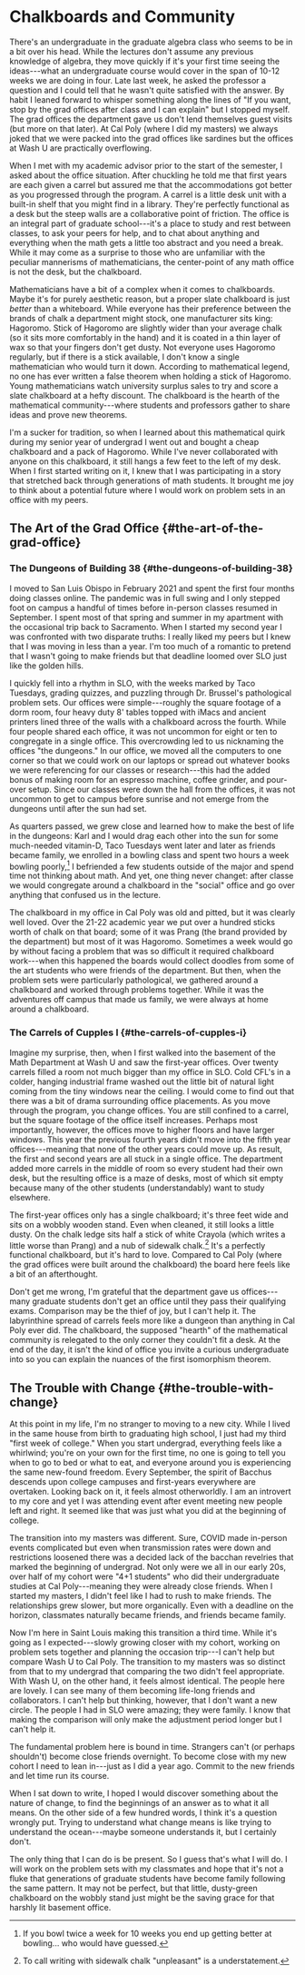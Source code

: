 # Chalkboards and Community


There's an undergraduate in the graduate algebra class who seems to be in a bit
over his head. While the lectures don't assume any previous knowledge of algebra,
they move quickly if it's your first time seeing the ideas---what an
undergraduate course would cover in the span of 10-12 weeks we are doing in
four. Late last week, he asked the professor a question and I could tell that he
wasn't quite satisfied with the answer. By habit I leaned forward to whisper
something along the lines of "If you want, stop by the grad offices after class
and I can explain" but I stopped myself.  The grad offices the department gave
us don't lend themselves guest visits (but more on that later).  At Cal
Poly (where I did my masters) we always joked that we were packed into the grad
offices like sardines but the offices at Wash U are practically overflowing.

When I met with my academic advisor prior to the start of the
semester, I asked about the office situation. After chuckling he told
me that first years are each given a carrel but assured me that the accommodations
got better as you progressed through the program. A carrel is a little desk unit
with a built-in shelf that you might find in a library.
They're perfectly functional as a desk but the steep walls are a collaborative
point of friction.  The office is an integral part of graduate school---it's a
place to study and rest between classes, to ask your peers for help, and to chat
about anything and everything when the math gets a little too abstract and you
need a break.
While it may come as a surprise to those who are unfamiliar with the peculiar
mannerisms of mathematicians, the center-point of any math office is not the
desk, but the chalkboard.

Mathematicians have a bit of a complex when it comes to chalkboards. Maybe it's for
purely aesthetic reason, but a proper slate chalkboard is just _better_ than a
whiteboard. While everyone has their preference between the brands of
chalk a department might stock, one manufacturer sits king: Hagoromo. Stick of Hagoromo
are slightly wider than your average chalk (so it sits more comfortably in the
hand) and it is coated in a thin layer of wax so that your fingers don't get
dusty. Not everyone uses Hagoromo regularly, but if there is a stick available,
I don't know a single mathematician who would turn it down.  According to
mathematical legend, no one has ever written a false theorem when holding a
stick of Hagoromo. Young mathematicians watch university surplus sales to try
and score a slate chalkboard at a hefty discount. The chalkboard is the
hearth of the mathematical community---where students and professors gather to
share ideas and prove new theorems.

I'm a sucker for tradition, so when I learned about this mathematical quirk
during my senior year of undergrad I went out and bought a cheap chalkboard and
a pack of Hagoromo. While I've never collaborated with anyone on this
chalkboard, it still hangs a few feet to the left of my desk. When I first
started writing on it, I knew that I was participating in a story that stretched
back through generations of math students. It brought me joy to think about a
potential future where I would work on problem sets in an office with my peers.


## The Art of the Grad Office {#the-art-of-the-grad-office}


### The Dungeons of Building 38 {#the-dungeons-of-building-38}

I moved to San Luis Obispo in February 2021 and spent the first four months doing
classes online. The pandemic was in full swing and
I only stepped foot on campus a handful of times before in-person classes
resumed in September. I spent most of that spring and summer in my apartment
with the occasional trip back to Sacramento. When I started my second year I was
confronted with two disparate truths: I really liked my peers but I knew that
I was moving in less than a year. I'm too much of a romantic to pretend that I
wasn't going to make friends but that deadline loomed over SLO just like the
golden hills.

I quickly fell into a rhythm in SLO, with the weeks marked by Taco Tuesdays,
grading quizzes, and puzzling through Dr. Brussel's pathological problem sets.
Our offices were simple---roughly the square footage of a dorm room, four heavy
duty 8' tables topped with iMacs and ancient printers lined three of the walls
with a chalkboard across the fourth. While four people shared each
office, it was not uncommon for eight or ten to congregate in a single
office. This overcrowding led to us nicknaming the offices "the dungeons."
In our office, we moved all the computers to one
corner so that we could work on our laptops or spread out whatever books we
were referencing for our classes or research---this had the added bonus of
making room for an espresso machine, coffee grinder, and pour-over setup. Since
our classes were down the hall from the offices, it was not uncommon to get to
campus before sunrise and not emerge from the dungeons until after the sun had
set.

As quarters passed, we grew close and learned how to make the best of life in
the dungeons: Karl and I would drag each other into the sun for some much-needed
vitamin-D, Taco Tuesdays went later and later as friends became family, we
enrolled in a bowling class and spent two hours a week bowling poorly,[^fn:1] I
befriended a few students outside of the major and spend time not thinking about math.
And yet, one thing never changet: after classe we would congregate around a
chalkboard in the "social" office and go over anything that confused us in the
lecture.

The chalkboard in my office in Cal Poly was old and pitted, but it was clearly
well loved. Over the 21-22 academic year we put over a hundred sticks
worth of chalk on that board; some of it was Prang (the brand provided by the
department) but most of it was Hagoromo. Sometimes a week would go by without
facing a problem that was so difficult it required chalkboard work---when this
happened the boards would collect doodles from some of the art students who were
friends of the department.
But then, when the problem sets were particularly pathological, we gathered
around a chalkboard and worked through problems together.  While it was the
adventures off campus that made us family, we were always at home around a chalkboard.


### The Carrels of Cupples I {#the-carrels-of-cupples-i}

Imagine my surprise, then, when I first walked into the basement of the Math
Department at Wash U and saw the first-year offices. Over twenty carrels filled
a room not much bigger than my office in SLO.
Cold CFL's in a colder, hanging industrial frame washed out the
little bit of natural light coming from the tiny windows near the ceiling.
I would come to find out that
there was a bit of drama surrounding office placements. As you move through
the program, you change offices. You are still confined to a carrel, but the
square footage of the office itself increases. Perhaps most importantly,
however, the offices move to higher floors and have larger windows. This year
the previous fourth years didn't move into the fifth year
offices---meaning that none of the other years could move up. As result, the
first and second years are all stuck in a single office. The department added
more carrels in the middle of room so every student had their own desk,  but the
resulting office is a maze of desks, most of which sit empty because many
of the other students (understandably) want to study elsewhere.

The first-year offices only has a single chalkboard; it's three feet wide and
sits on a wobbly wooden stand. Even when cleaned, it still looks a little dusty.
On the chalk ledge sits half a stick of white Crayola (which writes a little
worse than Prang) and a nub of sidewalk chalk.[^fn:2] It's a perfectly functional
chalkboard, but it's hard to love. Compared to Cal Poly (where the grad offices
were built around the chalkboard) the board here feels like a bit of an afterthought.

Don't get me wrong, I'm grateful that the department gave us offices---many
graduate students don't get an office until they pass their qualifying exams.
Comparison may be the thief of joy, but I can't help it. The labyrinthine spread
of carrels feels more like a dungeon than anything in Cal Poly ever did. The
chalkboard, the supposed "hearth" of the mathematical community is relegated to
the only corner they couldn't fit a desk. At the end of the day, it isn't the
kind of office you invite a curious undergraduate into so you can explain the
nuances of the first isomorphism theorem.


## The Trouble with Change {#the-trouble-with-change}

At this point in my life, I'm no stranger to moving to a new city. While I lived
in the same house from birth to graduating high school, I just had my third
"first week of college." When you start undergrad, everything feels like a
whirlwind; you're on your own for the first time, no one is going to tell you
when to go to bed or what to eat, and everyone around you is experiencing the
same new-found freedom. Every September, the spirit of Bacchus descends upon
college campuses and first-years everywhere are overtaken. Looking back on it,
it feels almost otherworldly. I am an introvert to my core and yet I was
attending event after event meeting new people left and right. It seemed like
that was just what you did at the beginning of college.

The transition into my masters was different. Sure, COVID made in-person events
complicated but even when transmission rates were down and restrictions loosened
there was a decided lack of the bacchan revelries that marked the beginning of
undergrad. Not only were we all in our early 20s, over half of my cohort were
"4+1 students" who did their undergraduate studies at Cal Poly---meaning they
were already close friends. When I started my masters, I didn't feel like I had
to rush to make friends. The relationships grew slower, but more organically.
Even with a deadline on the horizon, classmates naturally became friends, and
friends became family.

Now I'm here in Saint Louis making this transition a third time. While it's
going as I expected---slowly growing closer with my cohort, working on problem
sets together and planning the occasion trip---I can't help but compare Wash U
to Cal Poly. The transition to my masters was so distinct from that to my
undergrad that comparing the two didn't feel appropriate. With Wash U, on the
other hand, it feels almost identical. The people here are lovely. I can see
many of them becoming life-long friends and collaborators. I can't help but
thinking, however, that I don't want a new circle. The people I had in SLO were
amazing; they were family. I know that making the comparison will only make the
adjustment period longer but I can't help it.

The fundamental problem here is bound in time. Strangers can't (or perhaps
shouldn't) become close friends overnight. To become close with my
new cohort I need to lean in---just as I did a year ago. Commit to the new friends
and let time run its course.

When I sat down to write, I hoped I would discover something about the nature of
change, to find the beginnings of an answer as to what it all means. On the other
side of a few hundred words, I think it's a question wrongly put. Trying to
understand what change means is like trying to understand the ocean---maybe
someone understands it, but I certainly don't.

The only thing that I can do is be present. So I guess that's what I will do. I
will work on the problem sets with my classmates and hope that it's
not a fluke that generations of graduate students have become family following
the same pattern. It may not be perfect, but that little, dusty-green chalkboard
on the wobbly stand just might be the saving grace for that harshly lit basement
office.

[^fn:1]: If you bowl twice a week for 10 weeks you end up getting better at
    bowling...  who would have guessed.
[^fn:2]: To call writing with sidewalk chalk "unpleasant" is a understatement.

